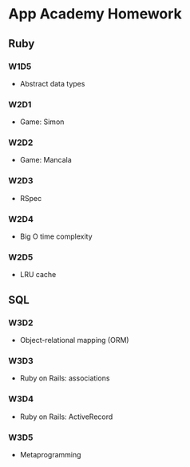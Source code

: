 # App Academy Homework

## Ruby

### W1D5
* Abstract data types

### W2D1
* Game: Simon

### W2D2
* Game: Mancala

### W2D3
* RSpec

### W2D4
* Big O time complexity

### W2D5
* LRU cache

## SQL

### W3D2
* Object-relational mapping (ORM)

### W3D3
* Ruby on Rails: associations

### W3D4
* Ruby on Rails: ActiveRecord

### W3D5
* Metaprogramming
